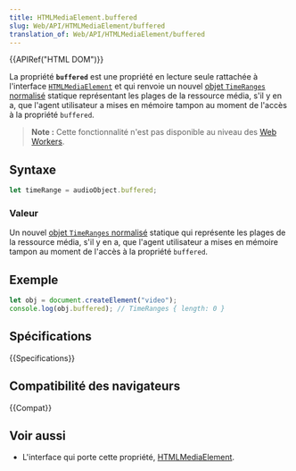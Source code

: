 ```yaml
---
title: HTMLMediaElement.buffered
slug: Web/API/HTMLMediaElement/buffered
translation_of: Web/API/HTMLMediaElement/buffered
---
```


{{APIRef("HTML DOM")}}

La propriété **`buffered`** est une propriété en lecture seule rattachée à l'interface [`HTMLMediaElement`](/fr/docs/Web/API/HTMLMediaElement) et qui renvoie un nouvel [objet `TimeRanges` normalisé](/fr/docs/Web/API/TimeRanges#objets_timeranges_normalisés) statique représentant les plages de la ressource média, s'il y en a, que l'agent utilisateur a mises en mémoire tampon au moment de l'accès à la propriété `buffered`.

> **Note :** Cette fonctionnalité n'est pas disponible au niveau des [Web Workers](/fr/docs/Web/API/Web_Workers_API).

## Syntaxe

```js
let timeRange = audioObject.buffered;
```

### Valeur

Un nouvel [objet `TimeRanges` normalisé](/fr/docs/Web/API/TimeRanges#objets_timeranges_normalisés) statique qui représente les plages de la ressource média, s'il y en a, que l'agent utilisateur a mises en mémoire tampon au moment de l'accès à la propriété `buffered`.

## Exemple

```js
let obj = document.createElement("video");
console.log(obj.buffered); // TimeRanges { length: 0 }
```

## Spécifications

{{Specifications}}

## Compatibilité des navigateurs

{{Compat}}

## Voir aussi

- L'interface qui porte cette propriété, [HTMLMediaElement](/fr/docs/Web/API/HTMLMediaElement).
